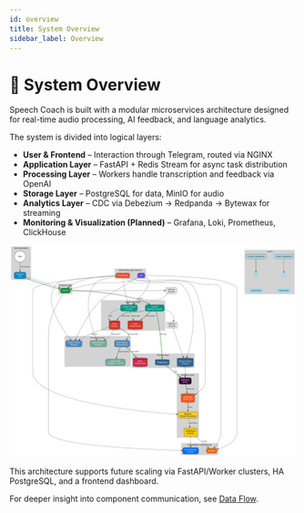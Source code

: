 ```yaml
---
id: overview
title: System Overview
sidebar_label: Overview
---
```


# 🧠 System Overview

Speech Coach is built with a modular microservices architecture designed for real-time audio processing, AI feedback, and language analytics.

The system is divided into logical layers:

- **User & Frontend** – Interaction through Telegram, routed via NGINX
- **Application Layer** – FastAPI + Redis Stream for async task distribution
- **Processing Layer** – Workers handle transcription and feedback via OpenAI
- **Storage Layer** – PostgreSQL for data, MinIO for audio
- **Analytics Layer** – CDC via Debezium → Redpanda → Bytewax for streaming
- **Monitoring & Visualization (Planned)** – Grafana, Loki, Prometheus, ClickHouse

![Architecture Diagram](/img/architecture-diagram.svg)

This architecture supports future scaling via FastAPI/Worker clusters, HA PostgreSQL, and a frontend dashboard.

For deeper insight into component communication, see [Data Flow](./data-flow).
